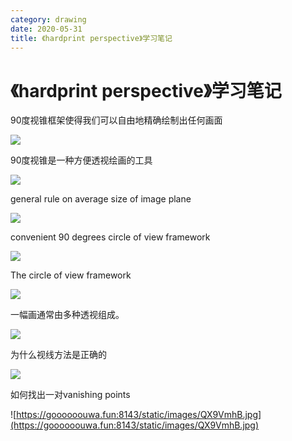 ```yaml
---
category: drawing
date: 2020-05-31
title: 《hardprint perspective》学习笔记
---
```

# 《hardprint perspective》学习笔记

90度视锥框架使得我们可以自由地精确绘制出任何画面

![](https://goooooouwa.fun:8143/static/images/ok462AI.jpg)

90度视锥是一种方便透视绘画的工具

![](https://goooooouwa.fun:8143/static/images/NGkoEAS.jpg)

general rule on average size of image plane

![](https://goooooouwa.fun:8143/static/images/argte7a.jpg)

convenient 90 degrees circle of view framework

![](https://goooooouwa.fun:8143/static/images/iRjbtia.jpg)

The circle of view framework

![](https://goooooouwa.fun:8143/static/images/4xy9Qt4.jpg)

一幅画通常由多种透视组成。

![](https://goooooouwa.fun:8143/static/images/ucP9i8X.jpg)

为什么视线方法是正确的

![](https://goooooouwa.fun:8143/static/images/zZQXu0H.jpg)

如何找出一对vanishing points

![https://goooooouwa.fun:8143/static/images/QX9VmhB.jpg](https://goooooouwa.fun:8143/static/images/QX9VmhB.jpg)
